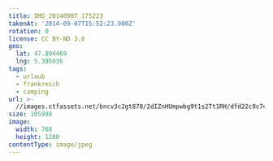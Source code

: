 ```yaml
---
title: IMG_20140907_175223
takenAt: '2014-09-07T15:52:23.000Z'
rotation: 0
license: CC BY-ND 3.0
geo:
  lat: 47.894469
  lng: 5.395036
tags:
  - urlaub
  - frankreich
  - camping
url: >-
  //images.ctfassets.net/bncv3c2gt878/2dIZnHUmpwbg9t1s2Tt1RH/dfd22c9c7ce7f243134c5cf23b00ba17/img_20140907_175223_27697058473_o
size: 105998
image:
  width: 768
  height: 1280
contentType: image/jpeg
---
```


